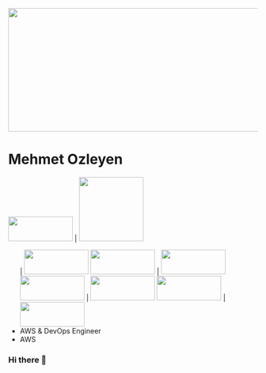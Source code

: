 <img src="https://cdn.hostadvice.com/2021/10/10-16-2021---nxp-semiconductors-migrates-to-amazon-web-services-aws--1.png" width="1500" height="250">
<h1><strong>Mehmet Ozleyen</strong></h1>
<img src="https://www.rp.edu.sg/images/default-source/soi-images/lifelong-learning/devops-banner.png?sfvrsn=65108021_2" width="130" height="50"> |
<img src="https://www.turbogeek.co.uk/wp-content/uploads/2018/11/hashicorp-terraform-banner.png" width="130 height="50">
<ul>  | <img src="https://res.cloudinary.com/practicaldev/image/fetch/s--Tnjdmvd3--/c_imagga_scale,f_auto,fl_progressive,h_900,q_auto,w_1600/https://dev-to-uploads.s3.amazonaws.com/i/iut5bis60lukw02yoe3j.jpg" width="130" height="50"> 
<img src="https://cms-assets.tutsplus.com/uploads/users/1199/posts/25940/preview_image/ansible.png" width=130" height="50"> | <img src="https://www.kindpng.com/picc/m/745-7454540_apache-maven-hd-png-download.png" width="130" height="50">
<img src="https://cms-assets.tutsplus.com/uploads/users/1199/posts/25940/preview_image/ansible.png" width=130" height="50"> | <img src="https://www.devopstechlab.com/wp-content/uploads/2018/01/jenkins-banner-1500x430.jpg" width=130" height="50"> 
<img src="https://cms-assets.tutsplus.com/uploads/users/1199/posts/25940/preview_image/ansible.png" width=130" height="50"> | <img src="https://www.cncf.io/wp-content/uploads/2020/08/prometheusBanner-1.png" width=130" height="50"> 
  <li>AWS & DevOps Engineer</li>
  <li>AWS</li>

</ul>

### Hi there 👋

<!--
**mehmetozleyen/mehmetozleyen** is a ✨ _special_ ✨ repository because its `README.md` (this file) appears on your GitHub profile.

Here are some ideas to get you started:

- 🔭 I’m currently working on ...
- 🌱 I’m currently learning ...
- 👯 I’m looking to collaborate on ...
- 🤔 I’m looking for help with ...
- 💬 Ask me about ...
- 📫 How to reach me: ...
- 😄 Pronouns: ...
- ⚡ Fun fact: ...
-->
